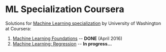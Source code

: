 # ML Specialization Coursera
Solutions for [Machine Learning specialization](https://www.coursera.org/specializations/machine-learning) by University of Washington at Coursera:
 1. [Machine Learning Foundations](01.%20ML%20Foundations) -- **DONE** (April 2016)
 2. [Machine Learning: Regression](01.%20ML%20Regression) -- **In progress...**

